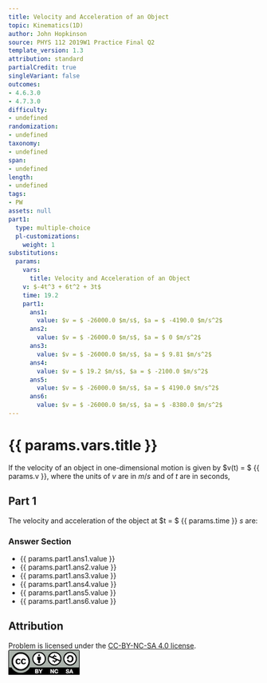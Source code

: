 ```yaml
---
title: Velocity and Acceleration of an Object
topic: Kinematics(1D)
author: John Hopkinson
source: PHYS 112 2019W1 Practice Final Q2
template_version: 1.3
attribution: standard
partialCredit: true
singleVariant: false
outcomes:
- 4.6.3.0
- 4.7.3.0
difficulty:
- undefined
randomization:
- undefined
taxonomy:
- undefined
span:
- undefined
length:
- undefined
tags:
- PW
assets: null
part1:
  type: multiple-choice
  pl-customizations:
    weight: 1
substitutions:
  params:
    vars:
      title: Velocity and Acceleration of an Object
    v: $-4t^3 + 6t^2 + 3t$
    time: 19.2
    part1:
      ans1:
        value: $v = $ -26000.0 $m/s$, $a = $ -4190.0 $m/s^2$
      ans2:
        value: $v = $ -26000.0 $m/s$, $a = $ 0 $m/s^2$
      ans3:
        value: $v = $ -26000.0 $m/s$, $a = $ 9.81 $m/s^2$
      ans4:
        value: $v = $ 19.2 $m/s$, $a = $ -2100.0 $m/s^2$
      ans5:
        value: $v = $ -26000.0 $m/s$, $a = $ 4190.0 $m/s^2$
      ans6:
        value: $v = $ -26000.0 $m/s$, $a = $ -8380.0 $m/s^2$
---
```

# {{ params.vars.title }}
If the velocity of an object in one-dimensional motion is given by $v(t) = $ {{ params.v }}, where the units of $v$ are in $m/s$ and of $t$ are in seconds,

## Part 1

The velocity and acceleration of the object at $t = $ {{ params.time }} $s$ are:

### Answer Section

- {{ params.part1.ans1.value }}
- {{ params.part1.ans2.value }}
- {{ params.part1.ans3.value }}
- {{ params.part1.ans4.value }}
- {{ params.part1.ans5.value }}
- {{ params.part1.ans6.value }}

## Attribution

Problem is licensed under the [CC-BY-NC-SA 4.0 license](https://creativecommons.org/licenses/by-nc-sa/4.0/).<br> ![The Creative Commons 4.0 license requiring attribution-BY, non-commercial-NC, and share-alike-SA license.](https://raw.githubusercontent.com/firasm/bits/master/by-nc-sa.png)